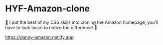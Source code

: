 # HYF-Amazon-clone
🎨 I put the best of my CSS skills into cloning the Amazon homepage, you'll have to look twice to notice the difference! 👀 

https://danny-amazon.netlify.app
